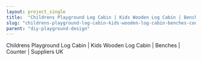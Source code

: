 ```yaml
---
layout: project_single
title:  "Childrens Playground Log Cabin | Kids Wooden Log Cabin | Benches | Counter | Suppliers UK"
slug: "childrens-playground-log-cabin-kids-wooden-log-cabin-benches-counter-suppliers-uk"
parent: "diy-playground-design"
---
```

Childrens Playground Log Cabin | Kids Wooden Log Cabin | Benches | Counter | Suppliers UK